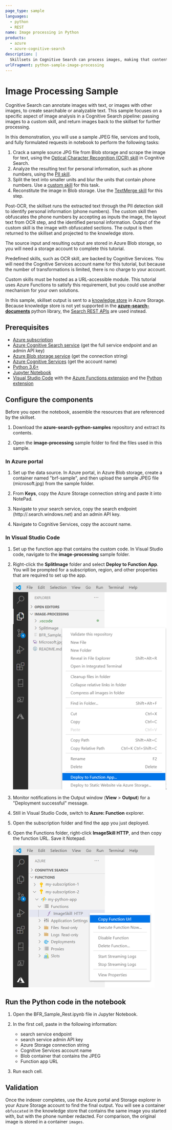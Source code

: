 ```yaml
---
page_type: sample
languages:
  - python
  - REST
name: Image processing in Python
products:
  - azure
  - azure-cognitive-search
description: |
  Skillsets in Cognitive Search can process images, making that content usable in other scenarios. This sample demonstrates an image file workflow, using OCR and redaction of personal information.
urlFragment: python-sample-image-processing
---
```


# Image Processing Sample

Cognitive Search can annotate images with text, or images with other images, to create searchable or analyzable text. This sample focuses on a specific aspect of image analysis in a Cognitive Search pipeline: passing images to a custom skill, and return images back to the skillset for further processing.

In this demonstration, you will use a sample JPEG file, services and tools, and fully formulated requests in notebook to perform the following tasks:

1. Crack a sample source JPG file from Blob storage and scrape the image for text, using the [Optical Character Recognition (OCR) skill](https://docs.microsoft.com/azure/search/cognitive-search-skill-ocr) in Cognitive Search.
1. Analyze the resulting text for personal information, such as phone numbers, using the [PII skill](https://docs.microsoft.com/azure/search/cognitive-search-skill-pii-detection).
1. Split the text into smaller units and blur the units that contain phone numbers. Use a [custom skill](https://docs.microsoft.com/azure/search/cognitive-search-custom-skill-web-api) for this task.
1. Reconstitute the image in Blob storage. Use the [TextMerge skill](https://docs.microsoft.com/azure/search/cognitive-search-skill-textmerger) for this step.

Post-OCR, the skillset runs the extracted text through the PII detection skill to identify personal information (phone numbers). The custom skill then obfuscates the phone numbers by accepting as inputs the image, the layout text from  OCR step, and the identified personal information. Output of the custom skill is the image with obfuscated sections. The output is then returned to the skillset and projected to the knowledge store.

The source input and resulting output are stored in Azure Blob storage, so you will need a storage account to complete this tutorial.

Predefined skills, such as OCR skill, are backed by Cognitive Services. You will need the Cognitive Services account name for this tutorial, but because the number of transformations is limited, there is no charge to your account.

Custom skills must be hosted as a URL-accessible module. This tutorial uses Azure Functions to satisfy this requirement, but you could use another mechanism for your own solutions.

In this sample, skillset output is sent to a [knowledge store](https://docs.microsoft.com/azure/search/knowledge-store-concept-intro) in Azure Storage. Because knowledge store is not yet supported in the [**azure-search-documents**](https://docs.microsoft.com/python/api/overview/azure/search-documents-readme) python library, the [Search REST APIs](https://docs.microsoft.com/rest/api/searchservice/) are used instead.

## Prerequisites

+ [Azure subscription](https://Azure.Microsoft.com/subscription/free)
+ [Azure Cognitive Search service](https://docs.microsoft.com/azure/search/search-create-service-portal) (get the full service endpoint and an admin API key)
+ [Azure Blob storage service](https://docs.microsoft.com/azure/storage/common/storage-account-create) (get the connection string)
+ [Azure Cognitive Services](https://docs.microsoft.com/azure/cognitive-services/cognitive-services-apis-create-account) (get the account name)
+ [Python 3.6+](https://www.python.org/downloads/)
+ [Jupyter Notebook](https://jupyter.org/install)
+ [Visual Studio Code](https://code.visualstudio.com/download) with the [Azure Functions extension](https://marketplace.visualstudio.com/items?itemName=ms-azuretools.vscode-azurefunctions) and the [Python extension](https://marketplace.visualstudio.com/items?itemName=ms-python.python)

## Configure the components

Before you open the notebook, assemble the resources that are referenced by the skillset.

1. Download the **azure-search-python-samples** repository and extract its contents. 

1. Open the **image-processing** sample folder to find the files used in this sample.

### In Azure portal

1. Set up the data source. In Azure portal, in Azure Blob storage, create a container named "brf-sample", and then upload the sample JPEG file (microsoft.jpg) from the sample folder.

1. From **Keys**, copy the Azure Storage connection string and paste it into NotePad.

1. Navigate to your search service, copy the search endpoint (http://<SERVICE-NAME>.search.windows.net) and an admin API key.

1. Navigate to Cognitive Services, copy the account name. 

### In Visual Studio Code

1. Set up the function app that contains the custom code. In Visual Studio code, navigate to the **image-processing** sample folder.

1. Right-click the **SplitImage** folder and select **Deploy to Function App**. You will be prompted for a subscription, region, and other properties that are required to set up the app.

   ![Deploy as function](media/image-process-split-image-deploy-function-app.png)

1. Monitor notifications in the Output window (**View** > **Output**) for a "Deployment successful" message.

1. Still in Visual Studio Code, switch to **Azure: Function** explorer.

1. Open the subscription folder and find the app you just deployed.

1. Open the Functions folder, right-click **ImageSkill HTTP**, and then copy the function URL. Save it Notepad.

   ![Copy function URL](media/image-process-function-url.png)

## Run the Python code in the notebook

1. Open the BFR_Sample_Rest.ipynb file in Jupyter Notebook.

1. In the first cell, paste in the following information:

   * search service endpoint
   * search service admin API key
   * Azure Storage connection string
   * Cognitive Services account name
   * Blob container that contains the JPEG
   * Function app URL

1. Run each cell.

## Validation

Once the indexer completes, use the Azure portal and Storage explorer in your Azure Storage account to find the final output. You will see a container `obfuscated` in the knowledge store that contains the same image you started with, but with the phone number redacted. For comparison, the original image is stored in a container `images`.
